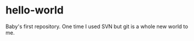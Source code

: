 hello-world
===========

Baby's first repository.
One time I used SVN but git is a whole new world to me.
